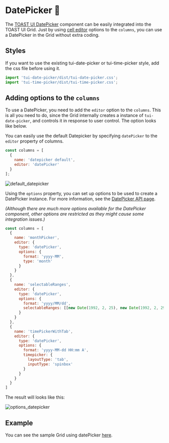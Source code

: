 # DatePicker 📅

The [TOAST UI DatePicker](https://github.com/nhn/tui.date-picker) component can be easily integrated into the TOAST UI Grid. Just by using [cell editor](custom-editor.md) options to the `columns`, you can use a DatePicker in the Grid without extra coding.

## Styles

If you want to use the existing tui-date-picker or tui-time-picker style, add the css file before using it.

```js
import 'tui-date-picker/dist/tui-date-picker.css';
import 'tui-time-picker/dist/tui-time-picker.css';
```

## Adding options to the `columns`

To use a DatePicker, you need to add the `editor` option to the `columns`. This is all you need to do, since the Grid internally creates a instance of `tui-date-picker`, and controls it in response to user control. The option looks like below.

You can easily use the default Datepicker by specifying `datePicker` to the `editor` property of columns.

```js
const columns = [
  {
    name: 'datepicker default',
    editor: 'datePicker'
  }
];
```

![default_datepicker](https://user-images.githubusercontent.com/35371660/59477678-37dad080-8e91-11e9-90d9-c99053ae83d9.gif)

Using the `options` property, you can set up options to be used to create a DatePicker instance. For more information, see the [DatePicker API page](https://nhn.github.io/tui.date-picker/latest/DatePicker).

*(Although there are much more options available for the DatePicker component, other options are restricted as they might cause some integration issues.)*

```js
const columns = [
  {
    name: 'monthPicker',
    editor: {
      type: 'datePicker',
      options: {
        format: 'yyyy-MM',
        type: 'month'
      }
    }
  },
  {
    name: 'selectableRanges',
    editor: {
      type: 'datePicker',
      options: {
        format: 'yyyy/MM/dd',
        selectableRanges: [[new Date(1992, 2, 25), new Date(1992, 2, 29)]]
      }
    }
  },
  {
    name: 'timePickerWithTab',
    editor: {
      type: 'datePicker',
      options: {
        format: 'yyyy-MM-dd HH:mm A',
        timepicker: {
          layoutType: 'tab',
          inputType: 'spinbox'
        }
      }
    }
  }
]
```

The result will looks like this:

![options_datepicker](https://user-images.githubusercontent.com/35371660/59477679-37dad080-8e91-11e9-9156-1aab1e8aecd1.gif)

## Example

You can see the sample Grid using datePicker [here](https://nhn.github.io/tui.grid/latest/tutorial-example08-date-picker).
